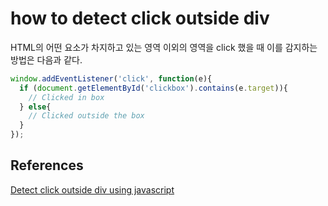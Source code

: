 # how to detect click outside div

HTML의 어떤 요소가 차지하고 있는 영역 이외의 영역을 click 했을 때 이를 감지하는 방법은 다음과 같다.

```js
window.addEventListener('click', function(e){   
  if (document.getElementById('clickbox').contains(e.target)){
    // Clicked in box
  } else{
    // Clicked outside the box
  }
});
```



## References

[Detect click outside div using javascript](https://stackoverflow.com/questions/36695438/detect-click-outside-div-using-javascript)